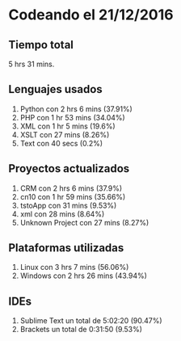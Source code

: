 # Codeando el 21/12/2016

## Tiempo total
5 hrs 31 mins.

## Lenguajes usados
1. Python con 2 hrs 6 mins (37.91%)
1. PHP con 1 hr 53 mins (34.04%)
1. XML con 1 hr 5 mins (19.6%)
1. XSLT con 27 mins (8.26%)
1. Text con 40 secs (0.2%)

## Proyectos actualizados
1. CRM con 2 hrs 6 mins (37.9%)
1. cn10 con 1 hr 59 mins (35.66%)
1. tstoApp con 31 mins (9.53%)
1. xml con 28 mins (8.64%)
1. Unknown Project con 27 mins (8.27%)

## Plataformas utilizadas
1. Linux con 3 hrs 7 mins (56.06%)
1. Windows con 2 hrs 26 mins (43.94%)

## IDEs
1. Sublime Text un total de 5:02:20 (90.47%)
1. Brackets un total de 0:31:50 (9.53%)
